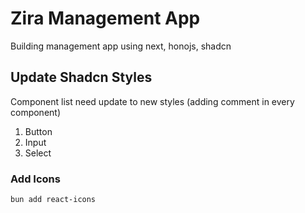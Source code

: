 # Zira Management App

Building management app using next, honojs, shadcn

## Update Shadcn Styles

Component list need update to new styles (adding comment in every component)

1. Button
2. Input
3. Select

### Add Icons

```bash
bun add react-icons
```
